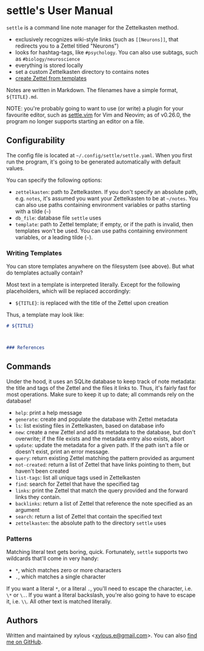 # settle's User Manual

`settle` is a command line note manager for the Zettelkasten method.

- exclusively recognizes wiki-style links (such as `[[Neurons]]`, that redirects
you to a Zettel titled "Neurons")
- looks for hashtag-tags, like `#psychology`. You can also use subtags, such as
`#biology/neuroscience`
- everything is stored locally
- set a custom Zettelkasten directory to contains notes
- [create Zettel from templates](#writing-templates)

Notes are written in Markdown. The filenames have a simple format,
`${TITLE}.md`.

NOTE: you're probably going to want to use (or write) a plugin for your
favourite editor, such as [settle.vim](https://github.com/xylous/settle.vim) for
Vim and Neovim; as of v0.26.0, the program no longer supports starting an editor
on a file.

## Configurability

The config file is located at `~/.config/settle/settle.yaml`. When you first
run the program, it's going to be generated automatically with default values.

You can specify the following options:
- `zettelkasten`: path to Zettelkasten. If you don't specify an absolute path,
e.g. `notes`, it's assumed you want your Zettelkasten to be at `~/notes`. You
can also use paths containing environment variables or paths starting with a
tilde (`~`)
- `db_file`: database file `settle` uses
- `template`: path to Zettel template; if empty, or if the path is invalid, then
templates won't be used. You can use paths containing environment variables, or
a leading tilde (`~`).

### Writing Templates

You can store templates anywhere on the filesystem (see above). But what do
templates actually contain?

Most text in a template is interpreted literally. Except for the following
placeholders, which will be replaced accordingly:

- `${TITLE}`: is replaced with the title of the Zettel upon creation

Thus, a template may look like:

```md
# ${TITLE}



### References


```

## Commands

Under the hood, it uses an SQLite database to keep track of note metadata: the
title and tags of the Zettel and the files it links to. Thus, it's fairly fast
for most operations. Make sure to keep it up to date; all commands rely on the
database!

- `help`: print a help message
- `generate`: create and populate the database with Zettel metadata
- `ls`: list existing files in Zettelkasten, based on database info
- `new`: create a new Zettel and add its metadata to the database, but don't
overwrite; if the file exists and the metadata entry also exists, abort
- `update`: update the metadata for a given path. If the path isn't a file or
doesn't exist, print an error message.
- `query`: return existing Zettel matching the pattern provided as argument
- `not-created`: return a list of Zettel that have links pointing to them, but
haven't been created
- `list-tags`: list all unique tags used in Zettelkasten
- `find`: search for Zettel that have the specified tag
- `links`: print the Zettel that match the query provided and the forward links
they contain.
- `backlinks`: return a list of Zettel that reference the note specified as an
argument
- `search`: return a list of Zettel that contain the specified text
- `zettelkasten`: the absolute path to the directory `settle` uses

### Patterns

Matching literal text gets boring, quick. Fortunately, `settle` supports two
wildcards that'll come in very handy:

- `*`, which matches zero or more characters
- `.`, which matches a single character

If you want a literal `*`, or a literal `.`, you'll need to escape the
character, i.e. `\*` or `\.`. If you want a literal backslash, you're also going
to have to escape it, i.e. `\\`. All other text is matched literally.

## Authors

Written and maintained by xylous \<xylous.e@gmail.com\>. You can also [find me on
GitHub](https://github.com/xylous).
